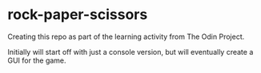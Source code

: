 # rock-paper-scissors

Creating this repo as part of the learning activity from The Odin Project.

Initially will start off with just a console version, but will eventually create a GUI for the game.